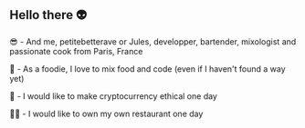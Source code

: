 ## Hello there 👽
😎 - And me, petitebetterave or Jules, developper, bartender, mixologist and passionate cook from Paris, France
  
🔭 - As a foodie, I love to mix food and code (even if I haven't found a way yet)
  
🤬 - I would like to make cryptocurrency ethical one day

🧑‍🍳 - I would like to own my own restaurant one day
